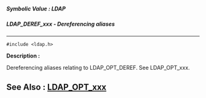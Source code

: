 ##### Symbolic Value : LDAP
##### LDAP_DEREF_xxx - Dereferencing aliases
---
```
#include <ldap.h>
```
**Description :**

Dereferencing aliases relating to LDAP_OPT_DEREF.  See LDAP_OPT_xxx.

**See Also :**
[LDAP_OPT_xxx](/reference/Symb/LDAP_OPT_xxx)
---
